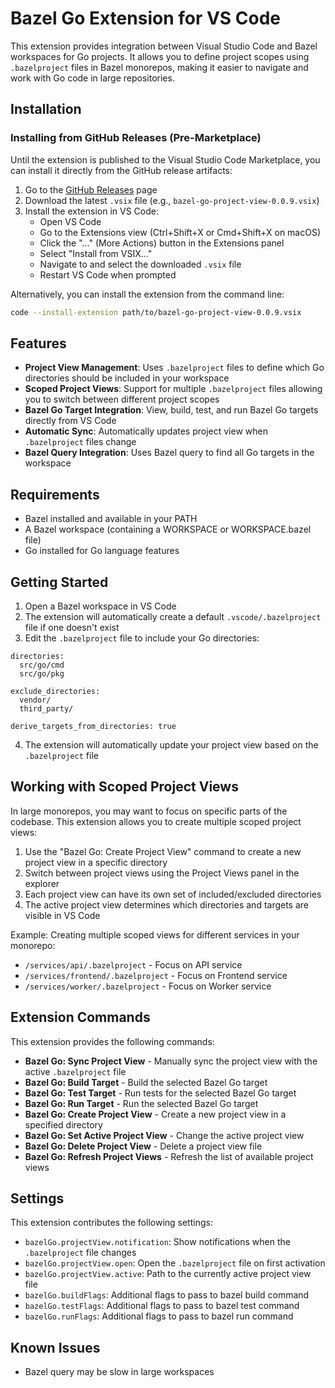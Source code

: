 # Bazel Go Extension for VS Code

This extension provides integration between Visual Studio Code and Bazel workspaces for Go projects. It allows you to define project scopes using `.bazelproject` files in Bazel monorepos, making it easier to navigate and work with Go code in large repositories.

## Installation

### Installing from GitHub Releases (Pre-Marketplace)

Until the extension is published to the Visual Studio Code Marketplace, you can install it directly from the GitHub release artifacts:

1. Go to the [GitHub Releases](https://github.com/linkedin-sandbox/bazel-vscode-go/releases) page
2. Download the latest `.vsix` file (e.g., `bazel-go-project-view-0.0.9.vsix`)
3. Install the extension in VS Code:
   - Open VS Code
   - Go to the Extensions view (Ctrl+Shift+X or Cmd+Shift+X on macOS)
   - Click the "..." (More Actions) button in the Extensions panel
   - Select "Install from VSIX..."
   - Navigate to and select the downloaded `.vsix` file
   - Restart VS Code when prompted

Alternatively, you can install the extension from the command line:
```bash
code --install-extension path/to/bazel-go-project-view-0.0.9.vsix
```

## Features

- **Project View Management**: Uses `.bazelproject` files to define which Go directories should be included in your workspace
- **Scoped Project Views**: Support for multiple `.bazelproject` files allowing you to switch between different project scopes
- **Bazel Go Target Integration**: View, build, test, and run Bazel Go targets directly from VS Code
- **Automatic Sync**: Automatically updates project view when `.bazelproject` files change
- **Bazel Query Integration**: Uses Bazel query to find all Go targets in the workspace

## Requirements

- Bazel installed and available in your PATH
- A Bazel workspace (containing a WORKSPACE or WORKSPACE.bazel file)
- Go installed for Go language features

## Getting Started

1. Open a Bazel workspace in VS Code
2. The extension will automatically create a default `.vscode/.bazelproject` file if one doesn't exist
3. Edit the `.bazelproject` file to include your Go directories:

```
directories:
  src/go/cmd
  src/go/pkg

exclude_directories:
  vendor/
  third_party/

derive_targets_from_directories: true
```

4. The extension will automatically update your project view based on the `.bazelproject` file

## Working with Scoped Project Views

In large monorepos, you may want to focus on specific parts of the codebase. This extension allows you to create multiple scoped project views:

1. Use the "Bazel Go: Create Project View" command to create a new project view in a specific directory
2. Switch between project views using the Project Views panel in the explorer
3. Each project view can have its own set of included/excluded directories
4. The active project view determines which directories and targets are visible in VS Code

Example: Creating multiple scoped views for different services in your monorepo:
- `/services/api/.bazelproject` - Focus on API service
- `/services/frontend/.bazelproject` - Focus on Frontend service
- `/services/worker/.bazelproject` - Focus on Worker service

## Extension Commands

This extension provides the following commands:

- **Bazel Go: Sync Project View** - Manually sync the project view with the active `.bazelproject` file
- **Bazel Go: Build Target** - Build the selected Bazel Go target
- **Bazel Go: Test Target** - Run tests for the selected Bazel Go target
- **Bazel Go: Run Target** - Run the selected Bazel Go target
- **Bazel Go: Create Project View** - Create a new project view in a specified directory
- **Bazel Go: Set Active Project View** - Change the active project view
- **Bazel Go: Delete Project View** - Delete a project view file
- **Bazel Go: Refresh Project Views** - Refresh the list of available project views

## Settings

This extension contributes the following settings:

- `bazelGo.projectView.notification`: Show notifications when the `.bazelproject` file changes
- `bazelGo.projectView.open`: Open the `.bazelproject` file on first activation
- `bazelGo.projectView.active`: Path to the currently active project view file
- `bazelGo.buildFlags`: Additional flags to pass to bazel build command
- `bazelGo.testFlags`: Additional flags to pass to bazel test command
- `bazelGo.runFlags`: Additional flags to pass to bazel run command

## Known Issues

- Bazel query may be slow in large workspaces
